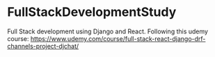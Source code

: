 # FullStackDevelopmentStudy
Full Stack development using Django and React.  Following this udemy course: https://www.udemy.com/course/full-stack-react-django-drf-channels-project-djchat/
